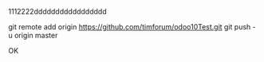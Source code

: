 1112222ddddddddddddddddd

git remote add origin https://github.com/timforum/odoo10Test.git
git push -u origin master


OK
